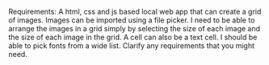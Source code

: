 Requirements:
A html, css and js based local web app that can create a grid of images. Images can be imported using a file picker. I need to be able to arrange the images in a grid simply by selecting the size of each image and the size of each image in the grid. A cell can also be a text cell. I should be able to pick fonts from a wide list. Clarify any requirements that you might need.
